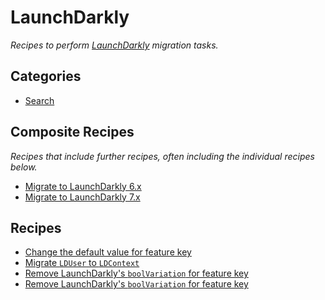 # LaunchDarkly

_Recipes to perform [LaunchDarkly](https://launchdarkly.com/) migration tasks._

## Categories

* [Search](/recipes/featureflags/launchdarkly/search)

## Composite Recipes

_Recipes that include further recipes, often including the individual recipes below._

* [Migrate to LaunchDarkly 6.x](./upgradelaunchdarkly6.md)
* [Migrate to LaunchDarkly 7.x](./upgradelaunchdarkly7.md)

## Recipes

* [Change the default value for feature key](./changevariationdefault.md)
* [Migrate `LDUser` to `LDContext`](./migrateusertocontext.md)
* [Remove LaunchDarkly's `boolVariation` for feature key](./removeboolvariation.md)
* [Remove LaunchDarkly's `boolVariation` for feature key](./removestringvariation.md)


